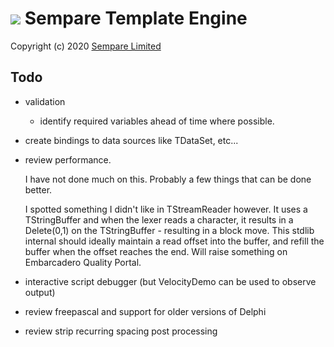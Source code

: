 # ![](../images/sempare-logo-45px.png) Sempare Template Engine

Copyright (c) 2020 [Sempare Limited](http://www.sempare.ltd)

## Todo

- validation
  - identify required variables ahead of time where possible.
- create bindings to data sources like TDataSet, etc...
- review performance. 
     
   I have not done much on this. Probably a few things that can be done better.
   
   I spotted something I didn't like in TStreamReader however. It uses a TStringBuffer and when the lexer reads a character, 
   it results in a Delete(0,1) on the TStringBuffer - resulting in a block move. This stdlib internal should ideally 
   maintain a read offset into the buffer, and refill the buffer when the offset reaches the end. Will raise something on Embarcadero Quality Portal.

   
- interactive script debugger (but VelocityDemo can be used to observe output)
- review freepascal and support for older versions of Delphi
- review strip recurring spacing post processing
